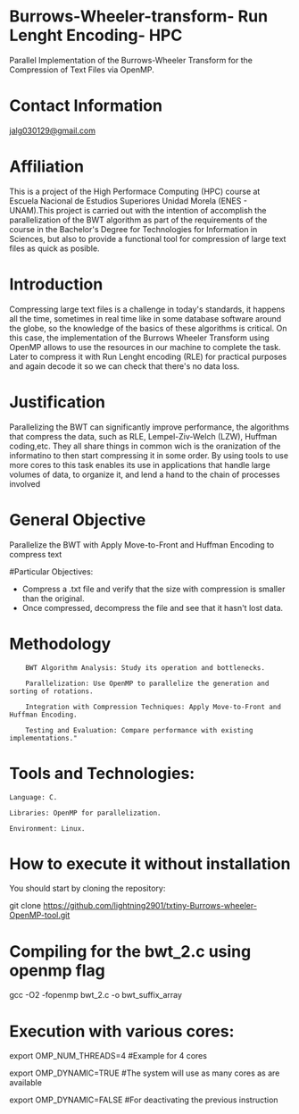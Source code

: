 # Burrows-Wheeler-transform- Run Lenght Encoding- HPC
Parallel Implementation of the Burrows-Wheeler Transform for the Compression of Text Files via OpenMP.

# Contact Information
jalg030129@gmail.com 

# Affiliation
This is a project of the High Performace Computing (HPC) course at Escuela Nacional de Estudios Superiores Unidad Morela (ENES - UNAM).This project is carried out with the intention of accomplish the parallelization of the BWT algorithm as part of the requirements of the course in the Bachelor's Degree for Technologies for Information in Sciences, but also to provide a functional tool for compression of large text files as quick as posible.

# Introduction
Compressing large text files is a challenge in today's standards, it happens all the time, sometimes in real time like in some database software around the globe, so the knowledge of the basics of these algorithms is critical. On this case, the implementation of the Burrows Wheeler Transform using OpenMP allows to use the resources in our machine to complete the task. Later to compress it with Run Lenght encoding (RLE) for practical purposes and again decode it so we can check that there's no data loss.

# Justification 
Parallelizing the BWT can significantly improve performance, the algorithms that compress the data, such as RLE, Lempel-Ziv-Welch (LZW), Huffman coding,etc. They all share things in common wich is the oranization of the informatino to then start compressing it in some order. By using tools to use more cores to this task enables its use in applications that handle large volumes of data, to organize it, and lend a hand to the chain of processes involved

# General Objective
Parallelize the BWT with Apply Move-to-Front and Huffman Encoding to compress text

#Particular Objectives:

* Compress a .txt file and verify that the size with compression is smaller than the original.
* Once compressed, decompress the file and see that it hasn't lost data.


# Methodology
        BWT Algorithm Analysis: Study its operation and bottlenecks.

        Parallelization: Use OpenMP to parallelize the generation and sorting of rotations.

        Integration with Compression Techniques: Apply Move-to-Front and Huffman Encoding.

        Testing and Evaluation: Compare performance with existing implementations."

# Tools and Technologies:

    Language: C.

    Libraries: OpenMP for parallelization.

    Environment: Linux.
# How to execute it without installation

You should start by cloning the repository:


git clone https://github.com/lightning2901/txtiny-Burrows-wheeler-OpenMP-tool.git

# Compiling for the bwt_2.c using openmp flag
gcc -O2 -fopenmp bwt_2.c -o bwt_suffix_array

# Execution with various cores:
export OMP_NUM_THREADS=4 #Example for 4 cores


export OMP_DYNAMIC=TRUE #The system will use as many cores as are available


export OMP_DYNAMIC=FALSE #For deactivating the previous instruction







